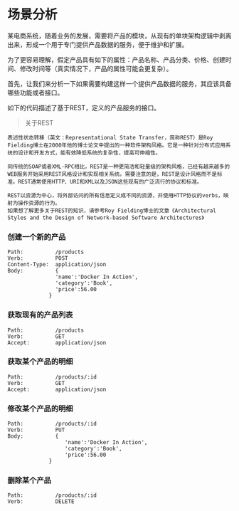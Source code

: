 # 场景分析

某电商系统，随着业务的发展，需要将产品的模块，从现有的单块架构逻辑中剥离出来，形成一个用于专门提供产品数据的服务，便于维护和扩展。

为了更容易理解，假定产品具有如下的属性：产品名称、产品分类、价格、创建时间、修改时间等（真实情况下，产品的属性可能会更复杂）。

首先，让我们来分析一下如果需要构建这样一个提供产品数据的服务，其应该具备哪些功能或者接口。

如下的代码描述了基于REST，定义的产品服务的接口。

  > 关于REST
    
    表述性状态转移（英文：Representational State Transfer，简称REST）是Roy Fielding博士在2000年他的博士论文中提出的一种软件架构风格。它是一种针对分布式应用系统的设计和开发方式，能有效降低系统的复杂性，提高可伸缩性。

    同传统的SOAP或者XML-RPC相比，REST是一种更简洁和轻量级的架构风格，已经有越来越多的WEB服务开始采用REST风格设计和实现相关系统。需要注意的是，REST是设计风格而不是标准。REST通常使用HTTP、URI和XML以及JSON这些现有的广泛流行的协议和标准。

    REST以资源为中心，将外部访问的所有信息定义成不同的资源，并使用HTTP协议的verbs，映射为操作资源的行为。
    如果想了解更多关于REST的知识，请参考Roy Fielding博士的文章《Architectural Styles and the Design of Network-based Software Architectures》

### 创建一个新的产品

  ```
Path:          /products
Verb:          POST
Content-Type:  application/json   
Body:          { 
                 'name':'Docker In Action',
                 'category':'Book',
                 'price':56.00
               }
  
  ```

### 获取现有的产品列表

  ```
Path:          /products
Verb:          GET
Accept:        application/json   
  ```

### 获取某个产品的明细

  ```
Path:          /products/:id
Verb:          GET
Accept:        application/json
  ```

### 修改某个产品的明细

  ```
Path:          /products/:id
Verb:          PUT
Body:          {
                    'name':'Docker In Action',
                    'category':'Book',
                    'price':56.00
               }
  ```

### 删除某个产品
  ```
Path:          /products/:id
Verb:          DELETE
  ```
  